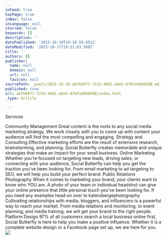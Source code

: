 ```yaml
---
inFeed: true
hasPage: true
inNav: false
inLanguage: null
starred: false
keywords: []
description: ''
datePublished: '2015-10-18T19:10:50.851Z'
dateModified: '2015-10-17T19:51:03.588Z'
title: ''
authors: []
publisher:
  name: null
  domain: null
  url: null
  favicon: null
sourcePath: _posts/2015-10-18-abf6b077-721b-4091-a0a5-87bfadd66508.md
published: true
url: abf6b077-721b-4091-a0a5-87bfadd66508/index.html
_type: Article

---
```

Services

Community Management
Great content is the roots to any social media marketing strategy. We work closely with you to come up with content your audience will find the most compelling and engaging. 
Strategy and Consulting
Effective marketing efforts are the result of extensive research, brainstorming, and planning. Social Butterfly creates memorable and unique strategies that make an impact for your small business.
Online Marketing
Whether you're focused on targeting new leads, driving sales, or connecting with your audience, Social Butterfly can help you get the traction you've been looking for. From email marketing to ad targeting to SEO, we will help you build your perfect brand.
Public Relations
Photography
When it comes to marketing your brand, your clients want to know who YOU are. A photo of your team or individual headshot can give your online presence that little personal touch you've been looking for. If you need any examples head on over to katerobergephotography
Cultivating relationships with media, bloggers, and influencers is a powerful way to reach your market. From media relations and monitoring, to event planning, and media training, we will get your brand to the right people. 
Platform Design
97% of all customers search a local business online first, Social Butterfly is here to help you make a positive influence. Whether it is a complete website design or a Facebook page set up, we are here for you. ![](https://the-grid-user-content.s3-us-west-2.amazonaws.com/8fad3551-6aa1-42ba-837d-5a42671a1eb4.jpg)